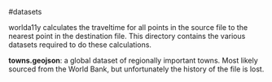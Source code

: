 #datasets
 
worlda11y calculates the traveltime for all points in the source file to the nearest point in the destination file. This directory contains the various datasets required to do these calculations.

**towns.geojson**: a global dataset of regionally important towns. Most likely sourced from the World Bank, but unfortunately the history of the file is lost. 

